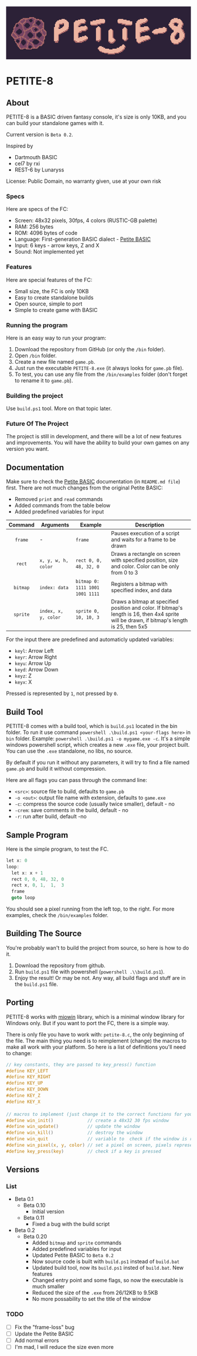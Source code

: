 ![banner](./res/design-scaled.png)
# PETITE-8

## About
PETITE-8 is a BASIC driven fantasy console, it's size is only 10KB, and you can build your standalone games with it.

Current version is `Beta 0.2`.

Inspired by
- Dartmouth BASIC
- cel7 by rxi
- REST-6 by Lunaryss

License: Public Domain, no warranty given, use at your own risk

### Specs
Here are specs of the FC:
- Screen: 48x32 pixels, 30fps, 4 colors (RUSTIC-GB palette)
- RAM: 256 bytes
- ROM: 4096 bytes of code
- Language: First-generation BASIC dialect - [Petite BASIC](https://github.com/lunar-abyss/PetiteBASIC)
- Input: 6 keys - arrow keys, Z and X
- Sound: Not implemented yet

### Features
Here are special features of the FC:
- Small size, the FC is only 10KB
- Easy to create standalone builds
- Open source, simple to port
- Simple to create game with BASIC

<!-- Should it have a compressed version?
### Two Versions
Two versions of the FC are in the `bin` folder, here is why:
1. `PETITE-8.exe`: this version is not compressed, and shouldn't have problems with antimalwares.
2. `PETITE-8-C.exe`: this version is compressed with upx tool and it might have problems with antimalvare. Be careful. -->

### Running the program
Here is an easy way to run your program:
1. Download the repository from GitHub (or only the `/bin` folder).
2. Open `/bin` folder.
3. Create a new file named `game.pb`.
4. Just run the executable `PETITE-8.exe` (it always looks for `game.pb` file).
5. To test, you can use any file from the `/bin/examples` folder (don't forget to rename it to `game.pb`).

### Building the project
Use `build.ps1` tool. More on that topic later.

### Future Of The Project
The project is still in development, and there will be a lot of new features and improvements.
You will have the ability to build your own games on any version you want.

## Documentation
Make sure to check the [Petite BASIC](https://github.com/lunar-abyss/PetiteBASIC) documentation (in `README.md file`) first.
There are not much changes from the original Petite BASIC:
- Removed `print` and `read` commands
- Added commands from the table below
- Added predefined variables for input

| Command | Arguments | Example | Description |
| :-----: | --------- | ------- | ----------- |
| `frame` | - | `frame` | Pauses execution of a script and waits for a frame to be drawn |
| `rect` | `x, y, w, h, color` | `rect 0, 0, 48, 32, 0` | Draws a rectangle on screen with specified position, size and color. Color can be only from 0 to 3 |
| `bitmap` | `index: data` | `bitmap 0: 1111 1001 1001 1111` | Registers a bitmap with specified index, and data |
| `sprite` | `index, x, y, color` | `sprite 0, 10, 10, 3` | Draws a bitmap at specified position and color. If bitmap's length is 16, then 4x4 sprite will be drawn, if bitmap's length is 25, then 5x5 | 

For the input there are predefined and automaticly updated variables:
- `keyl`: Arrow Left
- `keyr`: Arrow Right
- `keyu`: Arrow Up
- `keyd`: Arrow Down
- `keyz`: Z
- `keyx`: X

Pressed is represented by `1`, not pressed by `0`.

## Build Tool
PETITE-8 comes with a build tool, which is `build.ps1` located in the bin folder.
To run it use command `powershell .\build.ps1 <your-flags here>` in `bin` folder. Example: `powershell .\build.ps1 -o mygame.exe -c`.
It's a simple windows powershell script, which creates a new `.exe` file, your project built. You can use the `.exe` standalone, no libs, no source.

By default if you run it without any parameters, it will try to find a file named `game.pb` and build it without compression.

Here are all flags you can pass through the command line:
- `<src>`: source file to build, defaults to `game.pb`
- `-o <out>`: output file name with extension, defaults to `game.exe`
- `-c`: compress the source code (usually twice smaller), default - no
- `-crem`: save comments in the build, default - no
- `-r`: run after build, default -no

## Sample Program
Here is the simple program, to test the FC.
```cs
let x: 0
loop:
  let x: x + 1
  rect 0, 0, 48, 32, 0
  rect x, 0, 1,  1,  3
  frame
  goto loop
```
You should see a pixel running from the left top, to the right.
For more examples, check the `/bin/examples` folder.

## Building The Source
You're probably wan't to build the project from source, so here is how to do it.
1. Download the repository from github.
2. Run `build.ps1` file with powershell (`powershell .\\build.ps1`).
3. Enjoy the result! Or may be not. Any way, all build flags and stuff are in the `build.ps1` file.

## Porting
PETITE-8 works with [miowin](https://github.com/lunar-abyss/miowin) library, which is a minimal window library for Windows only.
But if you want to port the FC, there is a simple way.

There is only file you have to work with: `petite-8.c`, the only beginning of the file.
The main thing you need is to reimplement (change) the macros to make all work with your platform.
So here is a list of definitions you'll need to change:
```c
// key constants, they are passed to key_press() function
#define KEY_LEFT
#define KEY_RIGHT
#define KEY_UP
#define KEY_DOWN
#define KEY_Z
#define KEY_X

// macros to implement (just change it to the correct functions for your platform)
#define win_init()             // create a 48x32 30 fps window
#define win_update()           // update the window
#define win_kill()             // destroy the window
#define win_quit               // variable to  check if the window is running
#define win_pixel(x, y, color) // set a pixel on screen, pixels represented by integers in format 0x00RRGGBB, color is index in the palette
#define key_press(key)         // check if a key is pressed
```

## Versions
### List
- Beta 0.1
  - Beta 0.10
    - Initial version
  - Beta 0.11
    - Fixed a bug with the build script
- Beta 0.2
  - Beta 0.20
    - Added `bitmap` and `sprite` commands
    - Added predefined variables for input
    - Updated Petite BASIC to `Beta 0.2`
    - Now source code is built with `build.ps1` instead of `build.bat`
    - Updated build tool, now its `build.ps1` insted of `build.bat`. New features
    - Changed entry point and some flags, so now the executable is much smaller
    - Reduced the size of the `.exe` from 26/12KB to 9.5KB
    - No more possability to set the title of the window

### TODO
- [ ] Fix the "frame-loss" bug
- [ ] Update the Petite BASIC
- [ ] Add normal errors
- [ ] I'm mad, I will reduce the size even more